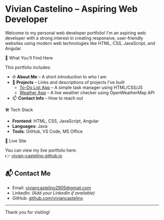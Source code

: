 # Vivian Castelino – Aspiring Web Developer


Welcome to my personal web developer portfolio! I'm an aspiring web developer with a strong interest in creating responsive, user-friendly websites using modern web technologies like HTML, CSS, JavaScript, and Angular.

 🚀 What You'll Find Here

This portfolio includes:
- 🌐 **About Me** – A short introduction to who I am
- 💼 **Projects** – Links and descriptions of projects I've built
  - [To-Do List App](https://github.com/viviancastelino/todo-app) – A simple task manager using HTML/CSS/JS
  - [Weather App](https://github.com/viviancastelino/weather-app) – A live weather checker using OpenWeatherMap API
- 📫 **Contact Info** – How to reach out

 🛠️ Tech Stack

- **Frontend**: HTML, CSS, JavaScript, Angular
- **Languages**: Java
- **Tools**: GitHub, VS Code, MS Office

 📌 Live Site

You can view my live portfolio here:  
👉 [vivian-castelino.github.io](https://vivian-castelino.github.io)

## 📬 Contact Me

- Email: [viviancastelino2905@gmail.com](mailto:viviancastelino2905@gmail.com)
- LinkedIn: *(Add your LinkedIn if available)*
- GitHub: [github.com/viviancastelino](https://github.com/viviancastelino)

---

Thank you for visiting!
